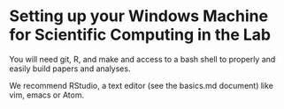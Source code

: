 # Setting up your Windows Machine for Scientific Computing in the Lab

You will need git, R, and make and access to a bash shell to properly and easily build papers and analyses.

We recommend RStudio, a text editor (see the basics.md document) like vim, emacs or Atom.
